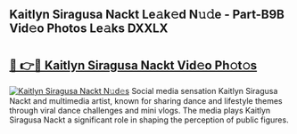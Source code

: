 ## Kaitlyn Siragusa Nackt Le𝚊k𝚎d N𝚞𝚍e - Part-B9B Vid𝚎o Photos Le𝚊ks DXXLX

# <h2><a href="http://fb7iiqu.evod.top/?m=Kaitlyn+Siragusa+Nackt">🔗 👉🔴 Kaitlyn Siragusa Nackt Vid𝚎o Ph𝚘t𝚘s</a></h2>

[![Kaitlyn Siragusa Nackt N𝚞d𝚎s](https://i.imgur.com/8V9OHl7.gif)](http://fb7iiqu.evod.top/?m=Kaitlyn+Siragusa+Nackt)
Social media sensation Kaitlyn Siragusa Nackt and multimedia artist, known for sharing dance and lifestyle themes through viral dance challenges and mini vlogs. The media plays Kaitlyn Siragusa Nackt a significant role in shaping the perception of public figures. 
